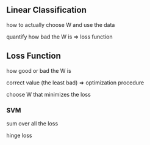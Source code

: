 ## Linear Classification

how to actually choose W and use the data

quantify how bad the W is => loss function



## Loss Function

how good or bad the W is

correct value (the least bad) => optimization procedure

choose W that minimizes the loss



### SVM

sum over all the loss

hinge loss

